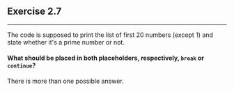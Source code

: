 ## Exercise 2.7

***

The code is supposed to print the list of first 20 numbers (except 1) and state whether it's a prime number or not.

#### What should be placed in both placeholders, respectively, `break` or `continue`?

<div class="hint">
  There is more than one possible answer.
</div>
